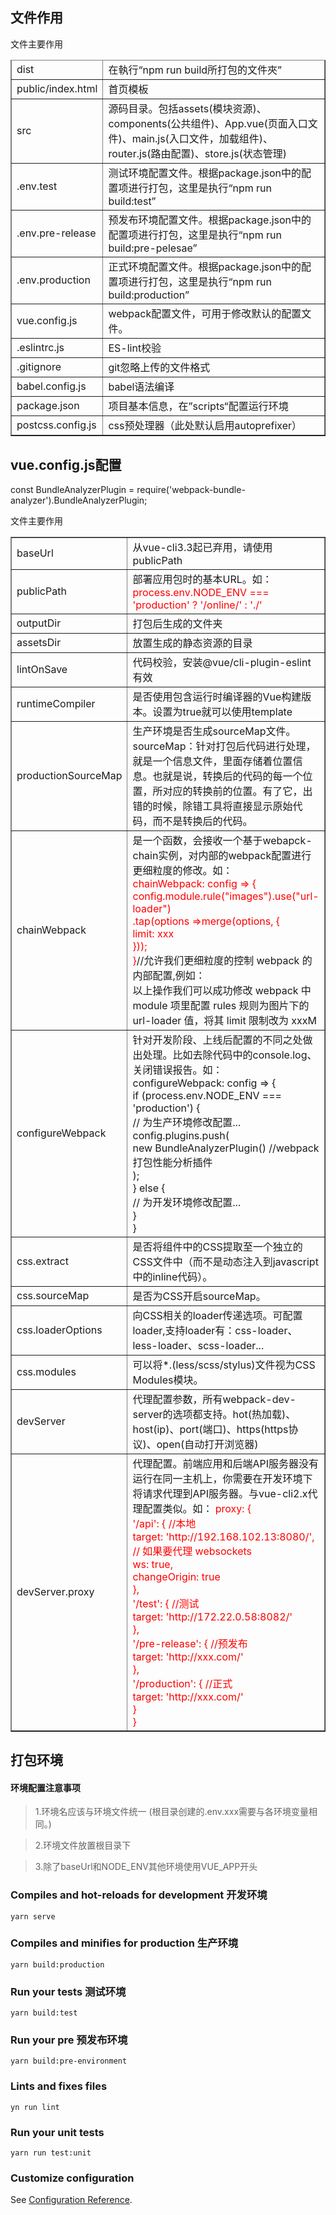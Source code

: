   ## 文件作用
  <table border="1">
    <thead>
      <tr>文件</tr>
      <tr>主要作用</tr>
    </thead>
    <tbody>
      <tr>
        <td>dist</td>
        <td>在執行“npm run build所打包的文件夾”</td>
      </tr>
      <tr>
        <td>public/index.html</td>
        <td>首页模板</td>
      </tr>
      <tr>
        <td>src</td>
        <td>源码目录。包括assets(模块资源)、components(公共组件)、App.vue(页面入口文件)、main.js(入口文件，加载组件)、router.js(路由配置)、store.js(状态管理)</td>
      </tr>
      <tr>
        <td>.env.test</td>
        <td>测试环境配置文件。根据package.json中的配置项进行打包，这里是执行“npm run build:test”</td>
      </tr>
      <tr>
        <td>.env.pre-release</td>
        <td>预发布环境配置文件。根据package.json中的配置项进行打包，这里是执行“npm run build:pre-pelesae”</td>
      </tr>
      <tr>
        <td>.env.production</td>
        <td>正式环境配置文件。根据package.json中的配置项进行打包，这里是执行“npm run build:production”</td>
      </tr>
      <tr>
        <td>vue.config.js</td>
        <td>webpack配置文件，可用于修改默认的配置文件。</td>
      </tr>
      <tr>
        <td>.eslintrc.js</td>
        <td>ES-lint校验</td>
      </tr>
      <tr>
        <td>.gitignore</td>
        <td>git忽略上传的文件格式</td>
      </tr>
      <tr>
        <td>babel.config.js</td>
        <td>babel语法编译</td>
      </tr>
      <tr>
        <td>package.json</td>
        <td>项目基本信息，在”scripts“配置运行环境</td>
      </tr>
      <tr>
        <td>postcss.config.js</td>
        <td>css预处理器（此处默认启用autoprefixer）</td>
      </tr>
    </tbody>
  </table>


## vue.config.js配置
const BundleAnalyzerPlugin = require('webpack-bundle-analyzer').BundleAnalyzerPlugin;
<table border="1">
    <thead>
      <tr>文件</tr>
      <tr>主要作用</tr>
    </thead>
    <tbody>
      <tr>
        <td>baseUrl</td>
        <td>从vue-cli3.3起已弃用，请使用publicPath</td>
      </tr>
      <tr>
        <td>publicPath</td>
        <td>部署应用包时的基本URL。如：<span style="color:red;">process.env.NODE_ENV === 'production' ? '/online/' : './'</span></td>
      </tr>
      <tr>
        <td>outputDir</td>
        <td>打包后生成的文件夹</td>
      </tr>
      <tr>
        <td>assetsDir</td>
        <td>放置生成的静态资源的目录</td>
      </tr>
      <tr>
        <td>lintOnSave</td>
        <td>代码校验，安装@vue/cli-plugin-eslint有效</td>
      </tr>
      <tr>
        <td>runtimeCompiler</td>
        <td>是否使用包含运行时编译器的Vue构建版本。设置为true就可以使用template</td>
      </tr>
      <tr>
        <td>productionSourceMap</td>
        <td>生产环境是否生成sourceMap文件。<br />
          sourceMap：针对打包后代码进行处理，就是一个信息文件，里面存储着位置信息。也就是说，转换后的代码的每一个位置，所对应的转换前的位置。有了它，出错的时候，除错工具将直接显示原始代码，而不是转换后的代码。</td>
      </tr>
      <tr>
        <td>chainWebpack</td>
        <td>是一个函数，会接收一个基于webapck-chain实例，对内部的webpack配置进行更细粒度的修改。如：<br /><span style="color:red;">chainWebpack: config
            => {<br />
            config.module.rule("images").use("url-loader")<br />
            .tap(options =>merge(options, {<br />
            limit: xxx<br />
            }));<br />
            }</span>//允许我们更细粒度的控制 webpack 的内部配置,例如：<br />以上操作我们可以成功修改 webpack 中 module 项里配置 rules 规则为图片下的 url-loader
          值，将其 limit 限制改为 xxxM</td>
      </tr>
      <tr>
        <td>configureWebpack</td>
        <td>针对开发阶段、上线后配置的不同之处做出处理。比如去除代码中的console.log、关闭错误报告。如：<br /><span></span>
          configureWebpack: config => {<br />
          if (process.env.NODE_ENV === 'production') {<br />
          // 为生产环境修改配置...<br />
                config.plugins.push(<br />
                    new BundleAnalyzerPlugin() //webpack打包性能分析插件 <br />      
                );<br />
          } else {<br />
          // 为开发环境修改配置...<br />
          }<br />
          }<br />
          </span></td>
      </tr>
      <tr>
        <td>css.extract</td>
        <td>是否将组件中的CSS提取至一个独立的CSS文件中（而不是动态注入到javascript中的inline代码）。</td>
      </tr>
      <tr>
        <td>css.sourceMap</td>
        <td>是否为CSS开启sourceMap。</td>
      </tr>
      <tr>
        <td>css.loaderOptions</td>
        <td>向CSS相关的loader传递选项。可配置loader,支持loader有：css-loader、less-loader、scss-loader...</td>
      </tr>
      <tr>
        <td>css.modules</td>
        <td>可以将*.(less/scss/stylus)文件视为CSS Modules模块。</td>
      </tr>
      <tr>
        <td>devServer</td>
        <td>代理配置参数，所有webpack-dev-server的选项都支持。hot(热加载)、host(ip)、port(端口)、https(https协议)、open(自动打开浏览器)</td>
      </tr>
      <tr>
        <td>devServer.proxy</td>
        <td>代理配置。前端应用和后端API服务器没有运行在同一主机上，你需要在开发环境下将请求代理到API服务器。与vue-cli2.x代理配置类似。如：<span style="color:red;">
            proxy: {<br/>
            '/api': { //本地<br/>
            target: 'http://192.168.102.13:8080/',<br/>
            // 如果要代理 websockets<br/>
            ws: true,<br/>
            changeOrigin: true<br/>
            },<br/>
            '/test': { //测试<br/>
            target: 'http://172.22.0.58:8082/'<br/>
            },<br/>
            '/pre-release': { //预发布<br/>
            target: 'http://xxx.com/'<br/>
            },<br/>
            '/production': { //正式<br/>
            target: 'http://xxx.com/'<br/>
            }<br/>
            }<br/>
          </span></td>
      </tr>
    </tbody>
  </table>
  
## 打包环境
#### 环境配置注意事项
> 1.环境名应该与环境文件统一 (根目录创建的.env.xxx需要与各环境变量相同。)

> 2.环境文件放置根目录下

> 3.除了baseUrl和NODE_ENV其他环境使用VUE_APP开头  


### Compiles and hot-reloads for development   开发环境
```
yarn serve
```

### Compiles and minifies for production  生产环境
```
yarn build:production 
```

### Run your tests       测试环境     
```
yarn build:test
```

### Run your pre       预发布环境     
```
yarn build:pre-environment
```

### Lints and fixes files
```
yn run lint
```

### Run your unit tests
```
yarn run test:unit
```



### Customize configuration
See [Configuration Reference](https://cli.vuejs.org/config/).
